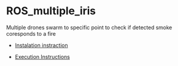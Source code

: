 # ROS_multiple_iris

Multiple drones swarm to specific point to check if detected smoke coresponds to a fire

* [Instalation instraction](https://github.com/dimitra-savvani/ROS_multiple_iris/blob/main/Inastall_and_test_multiple_Iris_on%20Gazebo.md) 

* [Execution Instructions](https://github.com/dimitra-savvani/ROS_multiple_iris/blob/main/Random_walk_of_multiple_Iris.md)
